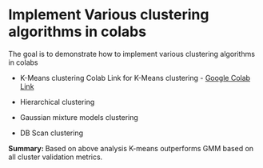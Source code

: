 
# Implement Various clustering algorithms in colabs

The goal is to demonstrate how to implement various clustering algorithms in colabs

- K-Means clustering
  Colab Link for K-Means clustering - <a href="https://colab.research.google.com/drive/1t_DOppGjsTrv1bNdseb3NC67O3bj1pUL?usp=sharing">Google Colab Link</a>

- Hierarchical clustering 
- Gaussian mixture models clustering
- DB Scan clustering

<b> Summary: </b>
Based on above analysis K-means outperforms GMM based on all cluster validation metrics. 
